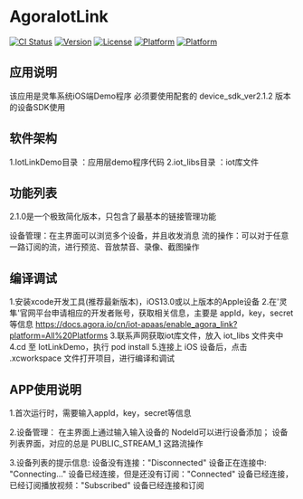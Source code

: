 # AgoraIotLink

[![CI Status](https://img.shields.io/travis/goooon/AgoraIotLink.svg?style=flat)](https://travis-ci.org/goooon/AgoraIotLink)
[![Version](https://img.shields.io/badge/pod-v2.1.2.0-519dd9.svg)](https://cocoapods.org/pods/AgoraIotLink)
[![License](https://img.shields.io/cocoapods/l/AgoraIotLink.svg?style=flat)](https://cocoapods.org/pods/AgoraIotLink)
[![Platform](https://img.shields.io/cocoapods/p/AgoraIotLink.svg?style=flat)](https://cocoapods.org/pods/AgoraIotLink)
[![Platform](https://img.shields.io/badge/language-swift-orange.svg)](https://cocoapods.org/pods/AgoraIotLink)

## 应用说明

该应用是灵隼系统iOS端Demo程序 必须要使用配套的 device_sdk_ver2.1.2 版本的设备SDK使用

## 软件架构

1.IotLinkDemo目录 ：应用层demo程序代码
2.iot_libs目录 ：iot库文件

## 功能列表

2.1.0是一个极致简化版本，只包含了最基本的链接管理功能

设备管理：在主界面可以浏览多个设备，并且收发消息
流的操作：可以对于任意一路订阅的流，进行预览、音放禁音、录像、截图操作

## 编译调试

1.安装xcode开发工具(推荐最新版本)，iOS13.0或以上版本的Apple设备
2.在'灵隼'官网平台申请相应的开发者账号，获取相关信息，主要是 appId，key，secret等信息 https://docs.agora.io/cn/iot-apaas/enable_agora_link?platform=All%20Platforms
3.联系声网获取iot库文件，放入 iot_libs 文件夹中
4.cd 至 IotLinkDemo，执行 pod install
5.连接上 iOS 设备后，点击 .xcworkspace 文件打开项目，进行编译和调试

## APP使用说明

1.首次运行时，需要输入appId，key，secret等信息

2.设备管理： 在主界面上通过输入输入设备的 NodeId可以进行设备添加； 设备列表界面，对应的总是 PUBLIC_STREAM_1 这路流操作

3.设备列表的提示信息: 设备没有连接："Disconnected" 设备正在连接中: "Connecting..." 设备已经连接，但是还没有订阅："Connected" 设备已经连接，已经订阅播放视频："Subscribed" 设备已经连接和订阅

